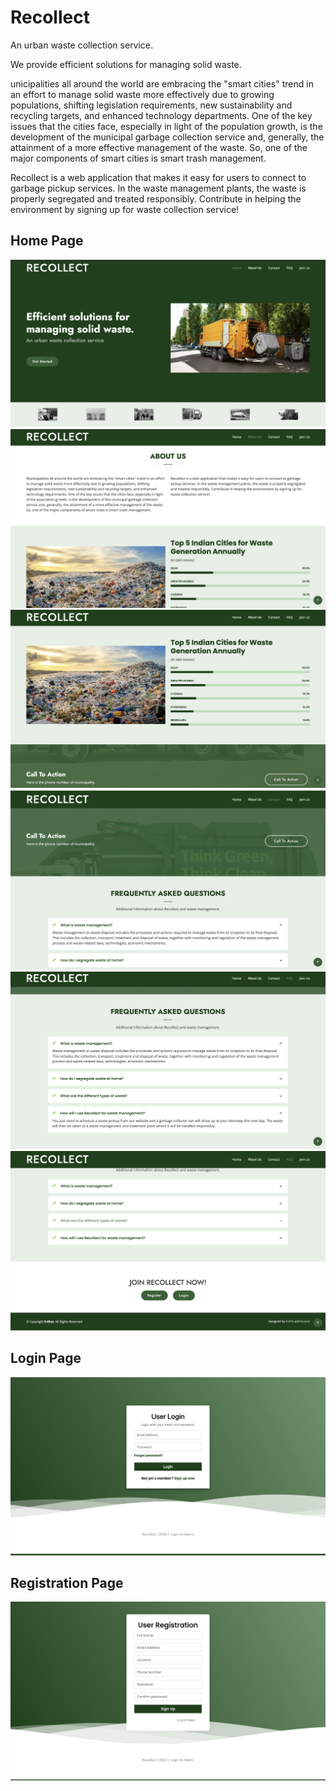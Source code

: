 # Recollect
An urban waste collection service.

We provide efficient solutions for managing solid waste.

unicipalities all around the world are embracing the "smart cities" trend in an effort to manage solid waste more effectively due to growing populations, shifting legislation requirements, new sustainability and recycling targets, and enhanced technology departments. One of the key issues that the cities face, especially in light of the population growth, is the development of the municipal garbage collection service and, generally, the attainment of a more effective management of the waste. So, one of the major components of smart cities is smart trash management.

Recollect is a web application that makes it easy for users to connect to garbage pickup services. In the waste management plants, the waste is properly segregated and treated responsibly. Contribute in helping the environment by signing up for waste collection service!

## Home Page
<img src="Screenshots/Home 1.png"/>
<img src="Screenshots/Home 2.png"/>
<img src="Screenshots/Home 3.png"/>
<img src="Screenshots/Home 4.png"/>
<img src="Screenshots/Home 5.png"/>
<img src="Screenshots/Home 6.png"/>

## Login Page
<img src="Screenshots/Login Page.png"/>

## Registration Page
<img src="Screenshots/Registration Page.png"/>
